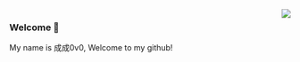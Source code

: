 <img align='right' src="https://github-readme-stats.vercel.app/api?username=ChengCheng0v0&show_icons=true&include_all_commits=true">

### Welcome 👋
My name is 成成0v0, Welcome to my github!
